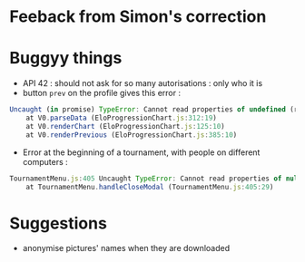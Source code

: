 # Feeback from Simon's correction

# Buggyy things

- API 42 : should not ask for so many autorisations : only who it is
- button `prev` on the profile gives this error :

```js
Uncaught (in promise) TypeError: Cannot read properties of undefined (reading 'reverse')
    at V0.parseData (EloProgressionChart.js:312:19)
    at V0.renderChart (EloProgressionChart.js:125:10)
    at V0.renderPrevious (EloProgressionChart.js:385:10)
```

- Error at the beginning of a tournament, with people on different computers :

```js
TournamentMenu.js:405 Uncaught TypeError: Cannot read properties of null (reading 'contains')
    at TournamentMenu.handleCloseModal (TournamentMenu.js:405:29)
```

# Suggestions

- anonymise pictures' names when they are downloaded
